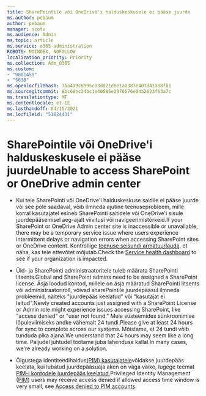 ```yaml
---
title: SharePointile või OneDrive'i halduskeskusele ei pääse juurde
ms.author: pebaum
author: pebaum
manager: scotv
ms.audience: Admin
ms.topic: article
ms.service: o365-administration
ROBOTS: NOINDEX, NOFOLLOW
localization_priority: Priority
ms.collection: Adm_O365
ms.custom:
- "9001459"
- "5638"
ms.openlocfilehash: 7ba4a9c6995c03dd21e0e1aa387e407d41a08fb1
ms.sourcegitcommit: 8bc60ec34bc1e40685e3976576e04a2623f63a7c
ms.translationtype: MT
ms.contentlocale: et-EE
ms.lasthandoff: 04/15/2021
ms.locfileid: "51824431"
---
```

# <a name="unable-to-access-sharepoint-or-onedrive-admin-center"></a><span data-ttu-id="d0f18-102">SharePointile või OneDrive'i halduskeskusele ei pääse juurde</span><span class="sxs-lookup"><span data-stu-id="d0f18-102">Unable to access SharePoint or OneDrive admin center</span></span>

- <span data-ttu-id="d0f18-103">Kui teie SharePointi või OneDrive'i halduskeskuse saidile ei pääse juurde või see pole saadaval, võib ilmneda ajutine teenuseprobleem, mille korral kasutajatel esineb SharePointi saitidele või OneDrive'i sisule juurdepääsemisel aeg-ajalt viivitusi või navigeerimistõrkeid.</span><span class="sxs-lookup"><span data-stu-id="d0f18-103">If your SharePoint or OneDrive Admin center site is inaccessible or unavailable, there may be a temporary service issue where users experience intermittent delays or navigation errors when accessing SharePoint sites or OneDrive content.</span></span> <span data-ttu-id="d0f18-104">Kontrollige [teenuse seisundi armatuurlauda,](https://admin.microsoft.com/AdminPortal/Home#/servicehealth) et näha, kas teie ettevõtet mõjutab.</span><span class="sxs-lookup"><span data-stu-id="d0f18-104">Check the [Service health dashboard](https://admin.microsoft.com/AdminPortal/Home#/servicehealth) to see if your organization is impacted.</span></span>

- <span data-ttu-id="d0f18-105">Üld- ja SharePointi administraatoritele tuleb määrata SharePointi litsents.</span><span class="sxs-lookup"><span data-stu-id="d0f18-105">Global and SharePoint admins need to be assigned a SharePoint license.</span></span> <span data-ttu-id="d0f18-106">Äsja loodud kontod, millele on äsja määratud SharePointi litsents või administraatoriroll, võivad sharePointile juurdepääsul ilmneda probleemid, näiteks "juurdepääs keelatud" või "kasutajat ei leitud".</span><span class="sxs-lookup"><span data-stu-id="d0f18-106">Newly created accounts just assigned with a SharePoint License or Admin role might experience issues accessing SharePoint, like "access denied" or "user not found."</span></span> <span data-ttu-id="d0f18-107">Meie süsteemides sünkroonimise lõpuleviimiseks andke vähemalt 24 tundi.</span><span class="sxs-lookup"><span data-stu-id="d0f18-107">Please give at least 24 hours for sync to complete across our systems.</span></span> <span data-ttu-id="d0f18-108">Mõistame, et 24 tundi võib tunduda pika ajana.</span><span class="sxs-lookup"><span data-stu-id="d0f18-108">We understand that 24 hours may seem like a long time.</span></span> <span data-ttu-id="d0f18-109">Paljudel juhtudel töötame juba lahenduse kallal.</span><span class="sxs-lookup"><span data-stu-id="d0f18-109">In many cases, we're already working on a solution.</span></span>

- <span data-ttu-id="d0f18-110">Õigustega identiteedihaldus[(PIM) kasutajatele](https://docs.microsoft.com/azure/active-directory/privileged-identity-management/pim-how-to-add-role-to-user?tabs=new)võidakse juurdepääs keelata, kui lubatud juurdepääsuaja aken on väga väike, lugege teemat [PIM-i kontodele juurdepääs keelatud.](https://docs.microsoft.com/sharepoint/troubleshoot/administration/access-denied-to-pim-user-accounts)</span><span class="sxs-lookup"><span data-stu-id="d0f18-110">Privileged Identity Management ([PIM](https://docs.microsoft.com/azure/active-directory/privileged-identity-management/pim-how-to-add-role-to-user?tabs=new))  users may receive access denied if allowed access time window is very small, see  [Access denied to PIM accounts](https://docs.microsoft.com/sharepoint/troubleshoot/administration/access-denied-to-pim-user-accounts).</span></span>